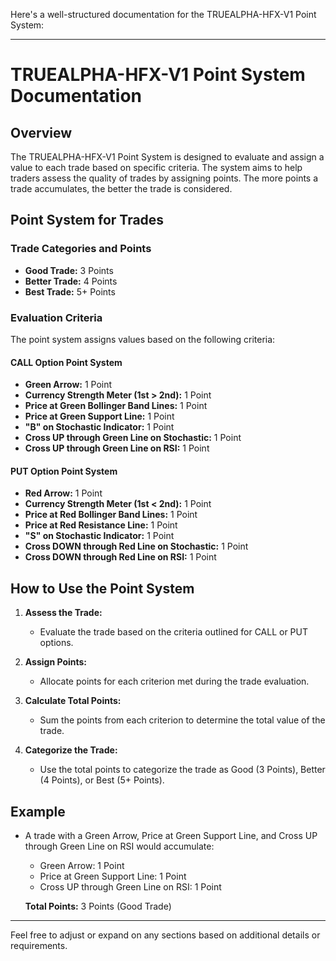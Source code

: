 Here's a well-structured documentation for the TRUEALPHA-HFX-V1 Point System:

---

# TRUEALPHA-HFX-V1 Point System Documentation

## Overview

The TRUEALPHA-HFX-V1 Point System is designed to evaluate and assign a value to each trade based on specific criteria. The system aims to help traders assess the quality of trades by assigning points. The more points a trade accumulates, the better the trade is considered.

## Point System for Trades

### Trade Categories and Points

- **Good Trade:** 3 Points
- **Better Trade:** 4 Points
- **Best Trade:** 5+ Points

### Evaluation Criteria

The point system assigns values based on the following criteria:

#### CALL Option Point System

- **Green Arrow:** 1 Point
- **Currency Strength Meter (1st > 2nd):** 1 Point
- **Price at Green Bollinger Band Lines:** 1 Point
- **Price at Green Support Line:** 1 Point
- **"B" on Stochastic Indicator:** 1 Point
- **Cross UP through Green Line on Stochastic:** 1 Point
- **Cross UP through Green Line on RSI:** 1 Point

#### PUT Option Point System

- **Red Arrow:** 1 Point
- **Currency Strength Meter (1st < 2nd):** 1 Point
- **Price at Red Bollinger Band Lines:** 1 Point
- **Price at Red Resistance Line:** 1 Point
- **"S" on Stochastic Indicator:** 1 Point
- **Cross DOWN through Red Line on Stochastic:** 1 Point
- **Cross DOWN through Red Line on RSI:** 1 Point

## How to Use the Point System

1. **Assess the Trade:**
   - Evaluate the trade based on the criteria outlined for CALL or PUT options.
   
2. **Assign Points:**
   - Allocate points for each criterion met during the trade evaluation.

3. **Calculate Total Points:**
   - Sum the points from each criterion to determine the total value of the trade.

4. **Categorize the Trade:**
   - Use the total points to categorize the trade as Good (3 Points), Better (4 Points), or Best (5+ Points).

## Example

- A trade with a Green Arrow, Price at Green Support Line, and Cross UP through Green Line on RSI would accumulate:
  - Green Arrow: 1 Point
  - Price at Green Support Line: 1 Point
  - Cross UP through Green Line on RSI: 1 Point

  **Total Points:** 3 Points (Good Trade)

---

Feel free to adjust or expand on any sections based on additional details or requirements.